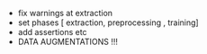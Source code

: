 - fix warnings at extraction
- set phases [ extraction, preprocessing , training]
- add assertions etc
- DATA AUGMENTATIONS !!!